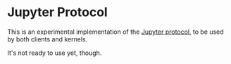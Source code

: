 # Jupyter Protocol

This is an experimental implementation of the [Jupyter protocol][],
to be used by both clients and kernels.

[Jupyter protocol]: https://jupyter-client.readthedocs.io/en/latest/messaging.html

It's not ready to use yet, though.

